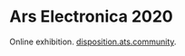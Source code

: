 # Ars Electronica 2020

Online exhibition. [disposition.ats.community](https://disposition.ats.community).